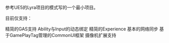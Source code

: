 参考UE5的Lyra项目的模式写的一个最小项目。

目前仅支持：

精简的GAS支持
Ability与Input的动态绑定
精简的Experience
基本的网络同步
基于GamePlayTag管理的CommonUI框架
摄像机扩展支持
